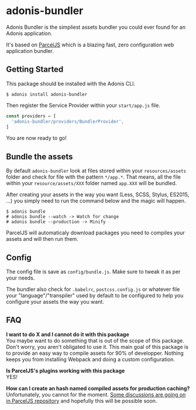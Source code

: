 # adonis-bundler

Adonis Bundler is the simpliest assets bundler you could ever found for an Adonis application.

It's based on [ParcelJS](https://parceljs.org/) which is a blazing fast, zero configuration web application bundler.

## Getting Started

This package should be installed with the Adonis CLI.

```shell
$ adonis install adonis-bundler
```

Then register the Service Provider within your `start/app.js` file.

```js
const providers = [
  'adonis-bundler/providers/BundlerProvider',
]
```

You are now ready to go!

## Bundle the assets

By default `adonis-bundler` look at files stored within your `resources/assets` folder and check for file with the pattern `*/app.*`. That means, all the file within your `resource/assets/XXX` folder named `app.XXX` will be bundled.

After creating your assets in the way you want (Less, SCSS, Stylus, ES2015, ...) you simply need to run the command below and the magic will happen.

```shell
$ adonis bundle
# adonis bundle --watch -> Watch for change
# adonis bundle --production -> Minify
```

ParcelJS will automaticaly download packages you need to compiles your assets and will then run them.

## Config

The config file is save as `config/bundle.js`. Make sure to tweak it as per your needs.

The bundler also check for `.babelrc`, `postcss.config.js` or whatever file your "language"/"transpiler" used by default to be configured to help you configure your assets the way you want.

## FAQ

**I want to do X and I cannot do it with this package**<br>
You maybe want to do something that is out of the scope of this package. Don't worry, you aren't obligated to use it. This main goal of this package is to provide an easy way to compile assets for 90% of developper. Nothing keeps you from installing Webpack and doing a custom configuration.

**Is ParcelJS's plugins working with this package**<br>
YES!

**How can I create an hash named compiled assets for production caching?**<br>
Unfortunately, you cannot for the moment. [Some discussions are going on in ParcelJS repository](https://github.com/parcel-bundler/parcel/issues/872) and hopefully this will be possible soon.

